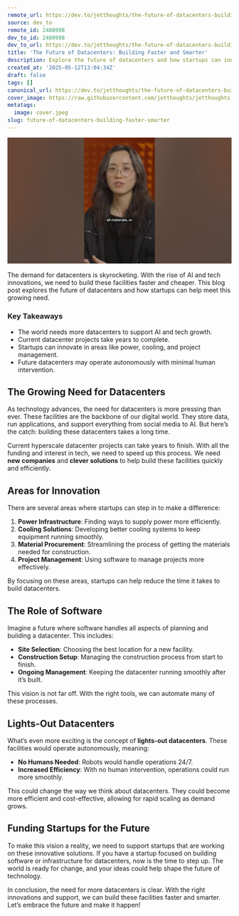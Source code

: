 ```yaml
---
remote_url: https://dev.to/jetthoughts/the-future-of-datacenters-building-faster-and-smarter-4b8k
source: dev_to
remote_id: 2480998
dev_to_id: 2480998
dev_to_url: https://dev.to/jetthoughts/the-future-of-datacenters-building-faster-and-smarter-4b8k
title: 'The Future of Datacenters: Building Faster and Smarter'
description: Explore the future of datacenters and how startups can innovate to build them faster and smarter, meeting the growing demand for AI and tech infrastructure.
created_at: '2025-05-12T13:04:34Z'
draft: false
tags: []
canonical_url: https://dev.to/jetthoughts/the-future-of-datacenters-building-faster-and-smarter-4b8k
cover_image: https://raw.githubusercontent.com/jetthoughts/jetthoughts.github.io/master/content/blog/future-of-datacenters-building-faster-smarter/cover.jpeg
metatags:
  image: cover.jpeg
slug: future-of-datacenters-building-faster-smarter
---
```

[![The Future of Datacenters: Building Faster and Smarter](file_0.jpg)](https://www.youtube.com/watch?v=B4KsLeOZcqU)

The demand for datacenters is skyrocketing. With the rise of AI and tech innovations, we need to build these facilities faster and cheaper. This blog post explores the future of datacenters and how startups can help meet this growing need.

### Key Takeaways

*   The world needs more datacenters to support AI and tech growth.
*   Current datacenter projects take years to complete.
*   Startups can innovate in areas like power, cooling, and project management.
*   Future datacenters may operate autonomously with minimal human intervention.

## The Growing Need for Datacenters

As technology advances, the need for datacenters is more pressing than ever. These facilities are the backbone of our digital world. They store data, run applications, and support everything from social media to AI. But here’s the catch: building these datacenters takes a long time.

Current hyperscale datacenter projects can take years to finish. With all the funding and interest in tech, we need to speed up this process. We need **new companies** and **clever solutions** to help build these facilities quickly and efficiently.

## Areas for Innovation

There are several areas where startups can step in to make a difference:

1.  **Power Infrastructure**: Finding ways to supply power more efficiently.
2.  **Cooling Solutions**: Developing better cooling systems to keep equipment running smoothly.
3.  **Material Procurement**: Streamlining the process of getting the materials needed for construction.
4.  **Project Management**: Using software to manage projects more effectively.

By focusing on these areas, startups can help reduce the time it takes to build datacenters.

## The Role of Software

Imagine a future where software handles all aspects of planning and building a datacenter. This includes:

*   **Site Selection**: Choosing the best location for a new facility.
*   **Construction Setup**: Managing the construction process from start to finish.
*   **Ongoing Management**: Keeping the datacenter running smoothly after it’s built.

This vision is not far off. With the right tools, we can automate many of these processes.

## Lights-Out Datacenters

What’s even more exciting is the concept of **lights-out datacenters**. These facilities would operate autonomously, meaning:

*   **No Humans Needed**: Robots would handle operations 24/7.
*   **Increased Efficiency**: With no human intervention, operations could run more smoothly.

This could change the way we think about datacenters. They could become more efficient and cost-effective, allowing for rapid scaling as demand grows.

## Funding Startups for the Future

To make this vision a reality, we need to support startups that are working on these innovative solutions. If you have a startup focused on building software or infrastructure for datacenters, now is the time to step up. The world is ready for change, and your ideas could help shape the future of technology.

In conclusion, the need for more datacenters is clear. With the right innovations and support, we can build these facilities faster and smarter. Let’s embrace the future and make it happen!